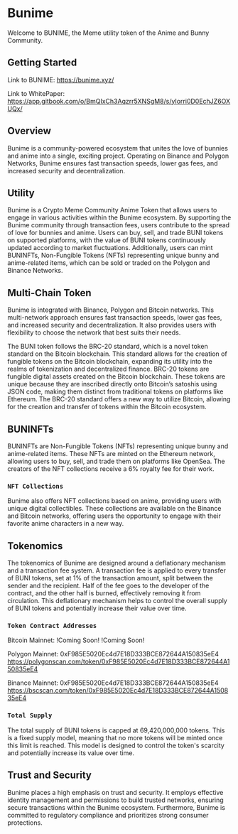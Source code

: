 # Bunime

Welcome to BUNIME, the Meme utility token of the Anime and Bunny Community.

## Getting Started

Link to BUNIME: https://bunime.xyz/

Link to WhitePaper: https://app.gitbook.com/o/BmQIxCh3Aqzrr5XNSgM8/s/yIorri0D0EchJZ6OXUQx/

## Overview

Bunime is a community-powered ecosystem that unites the love of bunnies and anime into a single, exciting project. Operating on Binance and Polygon Networks, Bunime ensures fast transaction speeds, lower gas fees, and increased security and decentralization.

## Utility

Bunime is a Crypto Meme Community Anime Token that allows users to engage in various activities within the Bunime ecosystem. By supporting the Bunime community through transaction fees, users contribute to the spread of love for bunnies and anime. Users can buy, sell, and trade BUNI tokens on supported platforms, with the value of BUNI tokens continuously updated according to market fluctuations. Additionally, users can mint BUNINFTs, Non-Fungible Tokens (NFTs) representing unique bunny and anime-related items, which can be sold or traded on the Polygon and Binance Networks.

## Multi-Chain Token

Bunime is integrated with Binance, Polygon and Bitcoin networks. This multi-network approach ensures fast transaction speeds, lower gas fees, and increased security and decentralization. It also provides users with flexibility to choose the network that best suits their needs.

The BUNI token follows the BRC-20 standard, which is a novel token standard on the Bitcoin blockchain. This standard allows for the creation of fungible tokens on the Bitcoin blockchain, expanding its utility into the realms of tokenization and decentralized finance.
BRC-20 tokens are fungible digital assets created on the Bitcoin blockchain. These tokens are unique because they are inscribed directly onto Bitcoin’s satoshis using JSON code, making them distinct from traditional tokens on platforms like Ethereum. The BRC-20 standard offers a new way to utilize Bitcoin, allowing for the creation and transfer of tokens within the Bitcoin ecosystem.

## BUNINFTs

BUNINFTs are Non-Fungible Tokens (NFTs) representing unique bunny and anime-related items. These NFTs are minted on the Ethereum network, allowing users to buy, sell, and trade them on platforms like OpenSea. The creators of the NFT collections receive a 6% royalty fee for their work.

### `NFT Collections`
Bunime also offers NFT collections based on anime, providing users with unique digital collectibles. These collections are available on the Binance and Bitcoin networks, offering users the opportunity to engage with their favorite anime characters in a new way.

## Tokenomics

The tokenomics of Bunime are designed around a deflationary mechanism and a transaction fee system. A transaction fee is applied to every transfer of BUNI tokens, set at 1% of the transaction amount, split between the sender and the recipient. Half of the fee goes to the developer of the contract, and the other half is burned, effectively removing it from circulation. This deflationary mechanism helps to control the overall supply of BUNI tokens and potentially increase their value over time.

### `Token Contract Addresses`
Bitcoin Mainnet: !Coming Soon!
!Coming Soon!

Polygon Mainnet: 0xF985E5020Ec4d7E18D333BCE872644A150835eE4
https://polygonscan.com/token/0xF985E5020Ec4d7E18D333BCE872644A150835eE4

Binance Mainnet: 0xF985E5020Ec4d7E18D333BCE872644A150835eE4
https://bscscan.com/token/0xF985E5020Ec4d7E18D333BCE872644A150835eE4

### `Total Supply`
The total supply of BUNI tokens is capped at 69,420,000,000 tokens. This is a fixed supply model, meaning that no more tokens will be minted once this limit is reached. This model is designed to control the token's scarcity and potentially increase its value over time.

## Trust and Security
Bunime places a high emphasis on trust and security. It employs effective identity management and permissions to build trusted networks, ensuring secure transactions within the Bunime ecosystem. Furthermore, Bunime is committed to regulatory compliance and prioritizes strong consumer protections.   
